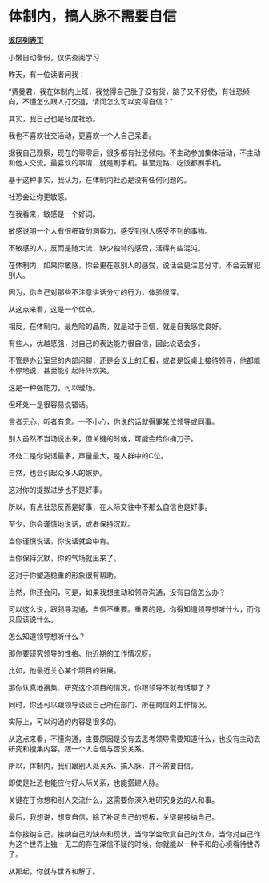 # 体制内，搞人脉不需要自信

[**返回列表页**](/gzh/费曼的小茶馆)

小懒自动备份，仅供查阅学习

昨天，有一位读者问我：

  

“费曼君，我在体制内上班，我觉得自己肚子没有货，脑子又不好使，有社恐倾向，不懂怎么跟人打交道，请问怎么可以变得自信？”

  

其实，我自己也是轻度社恐。

  

我也不喜欢社交活动，更喜欢一个人自己呆着。

  

据我自己观察，现在的零零后，很多都有社恐倾向。不主动参加集体活动，不主动和他人交流。最喜欢的事情，就是刷手机。甚至走路、吃饭都刷手机。

  

基于这种事实，我认为，在体制内社恐是没有任何问题的。

  

社恐会让你更敏感。

  

在我看来，敏感是一个好词。

  

敏感说明一个人有很细致的洞察力，感受到别人感受不到的事物。

  

不敏感的人，反而是随大流，缺少独特的感受，活得有些混沌。

  

在体制内，如果你敏感，你会更在意别人的感受，说话会更注意分寸，不会去冒犯别人。

  

因为，你自己对那些不注意讲话分寸的行为，体验很深。

  

从这点来看，这是一个优点。

  

相反，在体制内，最危险的品质，就是过于自信，就是自我感觉良好。

  

有些人，优越感强，对自己的表达能力很自信，因此说话会多。

  

不管是办公室里的内部闲聊，还是会议上的汇报，或者是饭桌上接待领导，他都能不停地说，甚至能引起阵阵欢笑。

  

这是一种强能力，可以暖场。

  

但坏处一是很容易说错话。

  

言者无心，听者有意。一不小心，你说的话就得罪某位领导或同事。

  

别人虽然不当场说出来，但关键的时候，可能会给你捅刀子。

  

坏处二是你说话最多，声量最大，是人群中的C位。

  

自然，也会引起众多人的嫉妒。

  

这对你的提拔进步也不是好事。

  

所以，有点社恐反而是好事，在人际交往中不那么自信也是好事。

  

至少，你会谨慎地说话，或者保持沉默。

  

当你谨慎说话，你说话就会中肯。

  

当你保持沉默，你的气场就出来了。

  

这对于你塑造稳重的形象很有帮助。

  

当然，你还会问，可是，如果我想主动和领导沟通，没有自信怎么办？

  

可以这么说，跟领导沟通，自信不重要。重要的是，你得知道领导想听什么，而你又应该说什么。

  

怎么知道领导想听什么？

  

那你要研究领导的性格、他近期的工作情况呀。

  

比如，他最近关心某个项目的进展。

  

那你认真地搜集、研究这个项目的情况，你跟领导不就有话聊了？

  

同时，你还可以跟领导谈谈自己所在部门、所在岗位的工作情况。

  

实际上，可以沟通的内容是很多的。

  

从这点来看，不懂沟通，主要原因是没有去思考领导需要知道什么，也没有主动去研究和搜集内容。跟一个人自信与否没关系。  

  

所以，体制内，我们跟别人处关系、搞人脉，并不需要自信。

  

即使是社恐也能应付好人际关系，也能搭建人脉。

  

关键在于你想和别人交流什么，这需要你深入地研究身边的人和事。

  

最后，我想说，想变自信，除了补足自己的短板，关键是接纳自己。

  

当你接纳自己，接纳自己的缺点和现状，当你学会欣赏自己的优点，当你对自己作为这个世界上独一无二的存在深信不疑的时候，你就能以一种平和的心境看待世界了。

  

从那起，你就与世界和解了。

